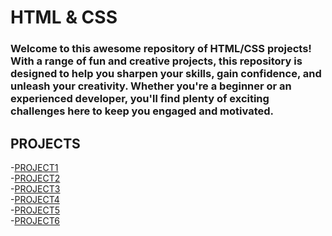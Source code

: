 # HTML & CSS
<h3>Welcome to this awesome repository of HTML/CSS  projects! With a range of fun and creative projects, this repository is designed to help you sharpen your skills, gain confidence, and unleash your creativity. Whether you're a beginner or an experienced developer, you'll find plenty of exciting challenges here to keep you engaged and motivated.</h3>

 ## PROJECTS
 
 -[PROJECT1](https://github.com/imankitadas/Fullstack-Javascript-Projects-2023/tree/main/HTML%20and%20CSS%20Projects/Project%2001)<br>
 -[PROJECT2]( )<br>
 -[PROJECT3]( )<br>
 -[PROJECT4]( )<br>
 -[PROJECT5]( )<br>
 -[PROJECT6]( )<br>
